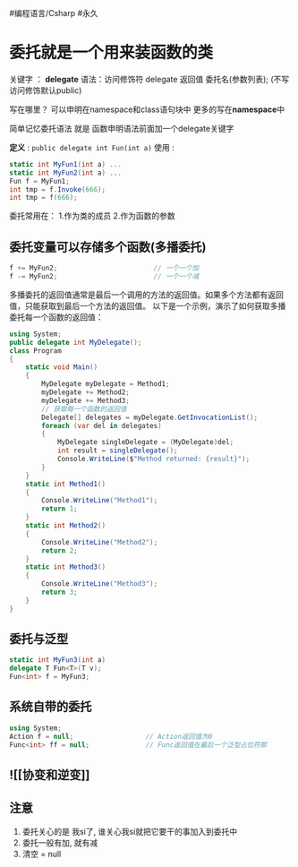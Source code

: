 #编程语言/Csharp #永久 

# 委托就是一个用来装函数的类


关键字 ： **delegate**
语法：访问修饰符 delegate 返回值 委托名(参数列表);       (不写访问修饰默认public)

写在哪里？
可以申明在namespace和class语句块中
更多的写在**namespace**中

简单记忆委托语法 就是 函数申明语法前面加一个delegate关键字

**定义** : `public delegate int Fun(int a)`
使用 : 
```csharp
static int MyFun1(int a) ...
static int MyFun2(int a) ...
Fun f = MyFun1;
int tmp = f.Invoke(666);
int tmp = f(666);
```
 委托常用在：
1.作为类的成员
2.作为函数的参数

## 委托变量可以存储多个函数(多播委托)  
```csharp
f += MyFun2;                        // 一个一个加
f -= MyFun2;                        // 一个一个减
```
多播委托的返回值通常是最后一个调用的方法的返回值。如果多个方法都有返回值，只能获取到最后一个方法的返回值。
以下是一个示例，演示了如何获取多播委托每一个函数的返回值：
```csharp
using System;
public delegate int MyDelegate();
class Program
{
    static void Main()
    {
        MyDelegate myDelegate = Method1;
        myDelegate += Method2;
        myDelegate += Method3;
        // 获取每一个函数的返回值
        Delegate[] delegates = myDelegate.GetInvocationList();
        foreach (var del in delegates)
        {
            MyDelegate singleDelegate = (MyDelegate)del;
            int result = singleDelegate();
            Console.WriteLine($"Method returned: {result}");
        }
    }
    static int Method1()
    {
        Console.WriteLine("Method1");
        return 1;
    }
    static int Method2()
    {
        Console.WriteLine("Method2");
        return 2;
    }
    static int Method3()
    {
        Console.WriteLine("Method3");
        return 3;
    }
}
```

## 委托与泛型
```csharp
static int MyFun3(int a)
delegate T Fun<T>(T v);
Fun<int> f = MyFun3;
```

## 系统自带的委托
```csharp
using System;
Action f = null;                  // Action返回值为0
Func<int> ff = null;              // Func返回值在最后一个泛型占位符那
```


## ![[协变和逆变]]


## 注意
1. 委托关心的是 我si了, 谁关心我si就把它要干的事加入到委托中
2. 委托一般有加, 就有减
3. 清空 = null